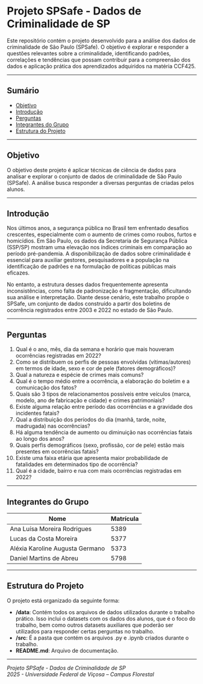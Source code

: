 # Projeto SPSafe - Dados de Criminalidade de SP

Este repositório contém o projeto desenvolvido para a análise dos dados de criminalidade de São Paulo (SPSafe). O objetivo é explorar e responder a questões relevantes sobre a criminalidade, identificando padrões, correlações e tendências que possam contribuir para a compreensão dos dados e aplicação prática dos aprendizados adquiridos na matéria CCF425.

---

## Sumário

- [Objetivo](#objetivo)
- [Introdução](#introdução)
- [Perguntas](#perguntas)
- [Integrantes do Grupo](#integrantes-do-grupo)
- [Estrutura do Projeto](#estrutura-do-projeto)

---

## Objetivo

O objetivo deste projeto é aplicar técnicas de ciência de dados para analisar e explorar o conjunto de dados de criminalidade de São Paulo (SPSafe). A análise busca responder a diversas perguntas de criadas pelos alunos.

---

## Introdução

Nos últimos anos, a segurança pública no Brasil tem enfrentado desafios crescentes, especialmente com o aumento de crimes como roubos, furtos e homicídios. Em São Paulo, os dados da Secretaria de Segurança Pública (SSP/SP) mostram uma elevação nos índices criminais em comparação ao período pré-pandemia. A disponibilização de dados sobre criminalidade é essencial para auxiliar gestores, pesquisadores e a população na identificação de padrões e na formulação de políticas públicas mais eficazes.

No entanto, a estrutura desses dados frequentemente apresenta inconsistências, como falta de padronização e fragmentação, dificultando sua análise e interpretação. Diante desse cenário, este trabalho propõe o SPSafe, um conjunto de dados construído a partir dos boletins de ocorrência registrados entre 2003 e 2022 no estado de São Paulo.

---

## Perguntas

1. Qual é o ano, mês, dia da semana e horário que mais houveram ocorrências registradas em 2022?
2. Como se distribuem os perfis de pessoas envolvidas (vítimas/autores) em termos de idade, sexo e cor de pele (fatores demográficos)?
3. Qual a natureza e espécie de crimes mais comuns?
4. Qual é o tempo médio entre a ocorrência, a elaboração do boletim e a comunicação dos fatos?
5. Quais são 3 tipos de relacionamentos possíveis entre veículos (marca, modelo, ano de fabricação e cidade) e crimes patrimoniais?
6. Existe alguma relação entre período das ocorrências e a gravidade dos incidentes fatais?
7. Qual a distribuição dos períodos do dia (manhã, tarde, noite, madrugada) nas ocorrências?
8. Há alguma tendência de aumento ou diminuição nas ocorrências fatais ao longo dos anos?
9. Quais perfis demográficos (sexo, profissão, cor de pele) estão mais presentes em ocorrências fatais?
10. Existe uma faixa etária que apresenta maior probabilidade de fatalidades em determinados tipo de ocorrência?
11. Qual é a cidade, bairro e rua com mais ocorrências registradas em 2022?


---

## Integrantes do Grupo

| Nome                             | Matrícula |
| -------------------------------- | --------- |
| Ana Luísa Moreira Rodrigues      | 5389      |
| Lucas da Costa Moreira           | 5377      |
| Aléxia Karoline Augusta Germano  | 5373      |
| Daniel Martins de Abreu          | 5798      |

---

## Estrutura do Projeto

O projeto está organizado da seguinte forma:

- **/data**: Contém todos os arquivos de dados utilizados durante o trabalho prático. Isso inclui o datasets com os dados dos alunos, que é o foco do trabalho, bem como outros datasets auxiliares que poderão ser utilizados para responder certas perguntas no trabalho.
- **/src**:  É a pasta que contém os arquivos .py e .ipynb criados durante o trabalho.
- **README.md**: Arquivo de documentação.

---

*Projeto SPSafe - Dados de Criminalidade de SP*  
*2025 - Universidade Federal de Viçosa – Campus Florestal*
